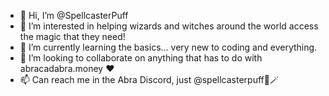 - 👋 Hi, I’m @SpellcasterPuff
- 👀 I’m interested in helping wizards and witches around the world access the magic that they need!
- 🌱 I’m currently learning the basics... very new to coding and everything.
- 💞️ I’m looking to collaborate on anything that has to do with abracadabra.money ❤️
- 📫 Can reach me in the Abra Discord, just @spellcasterpuff📖🪄

<!---
SpellcasterPuff/SpellcasterPuff is a ✨ special ✨ repository because its `README.md` (this file) appears on your GitHub profile.
You can click the Preview link to take a look at your changes.
--->
